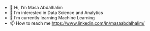 - 👋 Hi, I’m Masa Abdalhalim
- 👀 I’m interested in Data Science and Analytics
- 🌱 I’m currently learning Machine Learning
- 📫 How to reach me https://www.linkedin.com/in/masaabdalhalim/

<!---
masaraed96/masaraed96 is a ✨ special ✨ repository because its `README.md` (this file) appears on your GitHub profile.
You can click the Preview link to take a look at your changes.
--->
